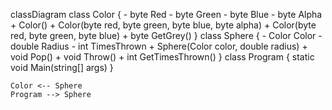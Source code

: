classDiagram
    class Color {
        - byte Red
        - byte Green
        - byte Blue
        - byte Alpha
        + Color()
        + Color(byte red, byte green, byte blue, byte alpha)
        + Color(byte red, byte green, byte blue)
        + byte GetGrey()
    }
    class Sphere {
        - Color Color
        - double Radius
        - int TimesThrown
        + Sphere(Color color, double radius)
        + void Pop()
        + void Throw()
        + int GetTimesThrown()
    }
    class Program {
        static void Main(string[] args)
    }

    Color <-- Sphere
    Program --> Sphere
